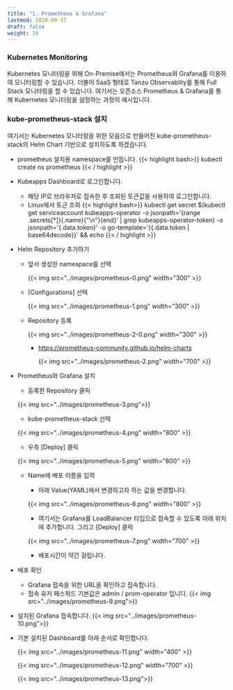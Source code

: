 ```yaml
---
title: "1. Prometheus & Grafana"
lastmod: 2020-09-17
draft: false
weight: 10
---
```


### Kubernetes Monitoring
Kubernetes 모니터링을 위해 On-Premise에서는 Prometheus와 Grafana를 이용하여 모니터링할 수 있습니다. 더불어 SaaS 형태로 Tanzu Observablity를 통해 Full Stack 모니터링을 할 수 있습니다. 여기서는 오픈소스 Prometheus & Grafana를 통해 Kubernetes 모니터링을 설정하는 과정의 예시입니다.


### kube-prometheus-stack 설치
여기서는 Kubernetes 모니터링을 위한 모음으로 만들어진 kube-prometheus-stack의 Helm Chart 기반으로 설치하도록 하겠습니다.

- prometheus 설치용 namespace를 만듭니다.
{{< highlight bash>}}
kubectl create ns prometheus
{{< / highlight >}}

- Kubeapps Dashboard로 로그인합니다.
  * 해당 IP로 브라우저로 접속한 후 조회된 토큰값을 사용하여 로그인합니다.
  * Linux에서 토근 조회
{{< highlight bash>}}
kubectl get secret $(kubectl get serviceaccount kubeapps-operator -o jsonpath='{range .secrets[*]}{.name}{"\n"}{end}' | grep kubeapps-operator-token) -o jsonpath='{.data.token}' -o go-template='{{.data.token | base64decode}}' && echo
{{< / highlight >}}

- Helm Repository 추가하기
  * 앞서 생성한 namespace를 선택

    {{< img src="../images/prometheus-0.png" width="300" >}} 

  * [Configurations] 선택

    {{< img src="../images/prometheus-1.png" width="300" >}}  

  * Repository 등록

    {{< img src="../images/prometheus-2-0.png" width="300" >}}  

    + https://prometheus-community.github.io/helm-charts 

      {{< img src="../images/prometheus-2.png" width="700" >}}    

- Prometheus와 Grafana 설치
  * 등록한 Repository 클릭

  {{< img src="../images/prometheus-3.png">}}  

  * kube-prometheus-stack 선택

  {{< img src="../images/prometheus-4.png" width="800" >}}   

  * 우측 [Deploy] 클릭

  {{< img src="../images/prometheus-5.png" width="800" >}} 

  * Name에 배포 이름을 입력
    + 아래 Value(YAML)에서 변경하고자 하는 값을 변경합니다.

    {{< img src="../images/prometheus-6.png" width="800" >}}  

    + 여기서는 Grafana를 LoadBalancer 타입으로 접속할 수 있도록 아래 위치에 추가합니다. 그리고 [Deploy] 클릭

    {{< img src="../images/prometheus-7.png" width="700" >}} 

    + 배포시간이 약간 걸립니다.

- 배포 확인
  * Grafana 접속을 위한 URL을 확인하고 접속합니다.
  * 접속 유저 패스워드 기본값은 admin / prom-operator 입니다.
  {{< img src="../images/prometheus-9.png">}}  

- 설치된 Grafana 접속합니다.
  {{< img src="../images/prometheus-10.png">}}  

- 기본 설치된 Dashboard를 아래 순서로 확인합니다.  

  {{< img src="../images/prometheus-11.png" width="400" >}} 

  {{< img src="../images/prometheus-12.png" width="700" >}}

  {{< img src="../images/prometheus-13.png">}}  
